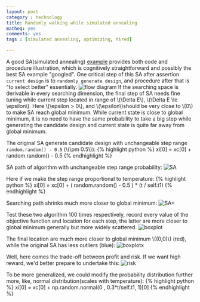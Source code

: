 ```yaml
---
layout: post 
category : technology
title: Randomly walking while simulated annealing 
matheq: yes
comments: yes
tags : [simulated annealing, optimizing, tired]

---
```


A good SA(simulated annealing) [example](http://apmonitor.com/me575/index.php/Main/SimulatedAnnealing) provides both code and procedure illustration, which is cognitively straightforward and possibly the best SA example "googled". 
One critical step of this SA after assertion `current design` is to `randomly generate design`, and procedure after that is "to select better" essentially.
![flow diagram](http://apmonitor.com/me575/uploads/Main/sim_annealing_flow.png "flow diagram")
If the searching space is derivable in every searching dimension, the final step of SA needs fine tuning while current step located in range of \\(\\Delta E\\), \\(\\Delta E \\le \\epsilon\\). 
Here \\(\\epsilon > 0\\), and \\(\\epsilon\\)should be very close to \\(0\\) to make SA reach global minimum.
While current state is close to global minimum, it is no need to have the same probability to take a big step while generating the candidate design and current state is quite far away from global minimum.

The original SA generate candidate design with unchangeable step range `random.random() - 0.5` (\\(\\pm 0.5\\)):
{% highlight python  %}
xi[0] = xc[0] + random.random() - 0.5
{% endhighlight %}

SA path of algorithm with unchangeable step range probability:
![SA](http://apmonitor.com/me575/uploads/Main/sim_annealing_contour.png "SA")

Here if we make the step range proportional to temperature:
{% highlight python  %}
xi[0] = xc[0] + ( random.random() - 0.5 ) * (t / self.t1)
{% endhighlight %}

Searching path shrinks much more closer to global minimum: 
![SA+](https://2s66lw.bl3301.livefilestore.com/y2pmIN_ioDbtUuthMFjFJH8GB9leYESHSdEmrvhFHoJw2Bq3xwEr5OI_IVw72TuTlQthS-fN1wuSQiqL1KbAgB4-nN9-_v20FHkorl-2pT-OCY/contour_steprange.png "SA+")
 
Test these two algorithm 100 times respectively, record every value of the objective function and location for each step, the latter are more closer to global minimum generally but more widely scattered.
![boxplot](https://2s66lw.bl3301.livefilestore.com/y2puflsqWic1OLyHK5HKDX-fF30ds1UT_c2eJI_P2o1EUCWmAkmucQXXTny7eZ-besbC8M_jWQwDSpcs5ET_kQ_8vfvNYAZlKsiK3VRP9mSr3o/obj_com.png "boxplot")

The final location are much more closer to global minimum \\((0,0)\\) (red), while the original SA has less outliers (blue): 
![boxplotx](https://2s66lw.bl3301.livefilestore.com/y2pq94GywcmtEsuoWCPClC4MPTlzlEuk-hq2uZY20V2EF4H29-bGTf2_2a1cqeGgM1PJgAQll0PaRYtcbDrQSrrgVnBcfiwurRsSrYNot7BBfw/x1_com.png "boxplotx")

Well, here comes the trade-off between profit and risk.
If we want high reward, we'd better prepare to undertake this:
![risk](https://2s66lw.bl3301.livefilestore.com/y2pROXDF0XMduUj_O54vw3DXmRD-rHwnbt0E-siSA6fUJXxk6E2WGzTpWU-IYLzS1lCKgZHB8xUlfjaJg5k7tcWMX_oMYV5KH4iTfhUjvJPaPc/contourrisk.png "risk")

To be more generalized, we could modify the probability distribution further more, like, normal distribution(scales with temperature):
{% highlight python  %}
xi[0] = xc[0] + np.random.normal(0 , 0.3*t/self.t1, 1)[0]
{% endhighlight %}

